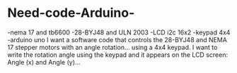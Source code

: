 # Need-code-Arduino-
-nema 17 and tb6600  -28-BYJ48 and ULN 2003  -LCD i2c 16x2  -keypad 4x4  -arduino uno  I want a software code that controls the 28-BYJ48 and NEMA 17 stepper motors with an angle rotation... using a 4x4 keypad. I want to write the rotation angle using the keypad and it appears on the LCD screen: Angle (x) and Angle (y)...
